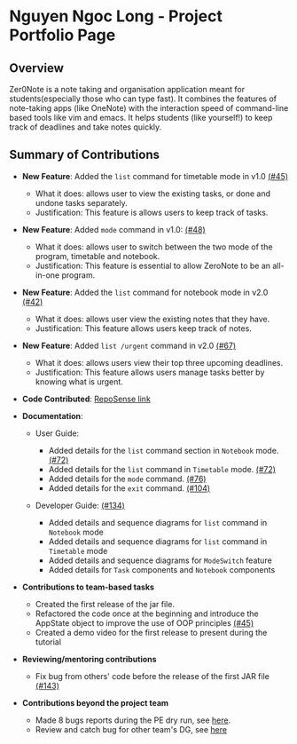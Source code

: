 # Nguyen Ngoc Long  - Project Portfolio Page

## Overview

Zer0Note is a note taking and organisation application meant for students(especially those who can type fast). It combines the features of note-taking apps (like OneNote) with the interaction speed of command-line based tools like vim and emacs. It helps students (like yourself!) to keep track of deadlines and take notes quickly.

## Summary of Contributions

- **New Feature**: Added the `list` command for timetable mode in v1.0 [(#45)](https://github.com/AY2021S1-CS2113T-T12-3/tp/pull/45)
    - What it does: allows user to view the existing tasks, or done and undone tasks separately.
    - Justification: This feature is allows users to keep track of tasks. 
- **New Feature**: Added `mode` command in v1.0: [(#48)](https://github.com/AY2021S1-CS2113T-T12-3/tp/pull/48)
    - What it does: allows user to switch between the two mode of the program, timetable and notebook.
    - Justification: This feature is essential to allow ZeroNote to be an all-in-one program.
- **New Feature**: Added the `list` command for notebook mode in v2.0 [(#42)](https://github.com/AY2021S1-CS2113T-T12-3/tp/pull/42)
    - What it does: allows user view the existing notes that they have.
    - Justification: This feature allows users keep track of notes. 
- **New Feature**: Added `list /urgent` command in v2.0 [(#67)](https://github.com/AY2021S1-CS2113T-T12-3/tp/pull/67)
    - What it does: allows users view their top three upcoming deadlines.
    - Justification: This feature allows users manage tasks better by knowing what is urgent.
     
- **Code Contributed**: [RepoSense link](https://nus-cs2113-ay2021s1.github.io/tp-dashboard/#breakdown=true&search=longngng&sort=groupTitle&sortWithin=title&since=2020-09-27&timeframe=commit&mergegroup=&groupSelect=groupByRepos&checkedFileTypes=docs~functional-code~test-code~other)

- **Documentation**:
    - User Guide: 
        - Added details for the `list` command section in `Notebook` mode. [(#72)](https://github.com/AY2021S1-CS2113T-T12-3/tp/pull/72)
        - Added details for the `list` command in `Timetable` mode. [(#72)](https://github.com/AY2021S1-CS2113T-T12-3/tp/pull/72)
        - Added details for the `mode` command. [(#76)](https://github.com/AY2021S1-CS2113T-T12-3/tp/pull/72)
        - Added details for the `exit` command. [(#104)](https://github.com/AY2021S1-CS2113T-T12-3/tp/pull/72)
    
    - Developer Guide: [(#134)](https://github.com/AY2021S1-CS2113T-T12-3/tp/pull/134)
        - Added details and sequence diagrams for `list` command in `Notebook` mode
        - Added details and sequence diagrams for `list` command in `Timetable` mode
        - Added details and sequence diagrams for `ModeSwitch` feature
        - Added details for `Task` components and `Notebook` components

- **Contributions to team-based tasks**

    - Created the first release of the jar file.
    - Refactored the code once at the beginning and introduce the AppState object to improve the use of OOP principles
    [(#45)](https://github.com/AY2021S1-CS2113T-T12-3/tp/pull/45)
    - Created a demo video for the first release to present during the tutorial

- **Reviewing/mentoring contributions**

    - Fix bug from others' code before the release of the first JAR file [(#143)](https://github.com/AY2021S1-CS2113T-T12-3/tp/pull/143)

- **Contributions beyond the project team**
    
    -  Made 8 bugs reports during the PE dry run, see [here](https://github.com/longngng/ped/issues).
    -  Review and catch bug for other team's DG, see [here](https://github.com/nus-cs2113-AY2021S1/tp/pull/29) 
